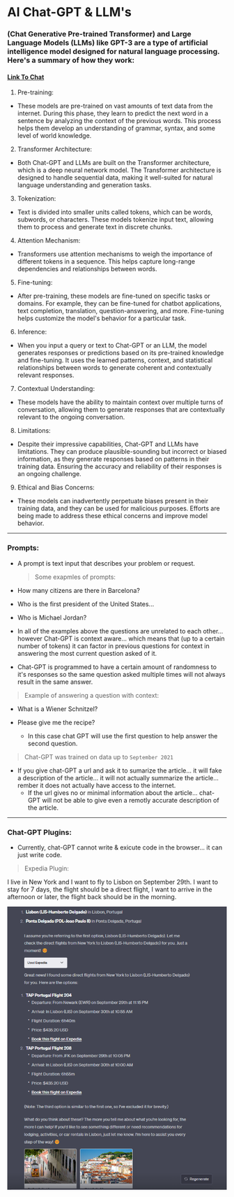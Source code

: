 # AI Chat-GPT & LLM's

### (Chat Generative Pre-trained Transformer) and Large Language Models (LLMs) like GPT-3 are a type of artificial intelligence model designed for natural language processing. Here's a summary of how they work:

#### [Link To Chat](https://chat.openai.com/)

1. Pre-training:

- These models are pre-trained on vast amounts of text data from the internet. During this phase, they learn to predict the next word in a sentence by analyzing the context of the previous words. This process helps them develop an understanding of grammar, syntax, and some level of world knowledge.

2. Transformer Architecture:

- Both Chat-GPT and LLMs are built on the Transformer architecture, which is a deep neural network model. The Transformer architecture is designed to handle sequential data, making it well-suited for natural language understanding and generation tasks.

3. Tokenization:

- Text is divided into smaller units called tokens, which can be words, subwords, or characters. These models tokenize input text, allowing them to process and generate text in discrete chunks.

4. Attention Mechanism:

- Transformers use attention mechanisms to weigh the importance of different tokens in a sequence. This helps capture long-range dependencies and relationships between words.

5. Fine-tuning:

- After pre-training, these models are fine-tuned on specific tasks or domains. For example, they can be fine-tuned for chatbot applications, text completion, translation, question-answering, and more. Fine-tuning helps customize the model's behavior for a particular task.

6. Inference:

- When you input a query or text to Chat-GPT or an LLM, the model generates responses or predictions based on its pre-trained knowledge and fine-tuning. It uses the learned patterns, context, and statistical relationships between words to generate coherent and contextually relevant responses.

7. Contextual Understanding:

- These models have the ability to maintain context over multiple turns of conversation, allowing them to generate responses that are contextually relevant to the ongoing conversation.

8. Limitations:

- Despite their impressive capabilities, Chat-GPT and LLMs have limitations. They can produce plausible-sounding but incorrect or biased information, as they generate responses based on patterns in their training data. Ensuring the accuracy and reliability of their responses is an ongoing challenge.

9. Ethical and Bias Concerns:

- These models can inadvertently perpetuate biases present in their training data, and they can be used for malicious purposes. Efforts are being made to address these ethical concerns and improve model behavior.

---

### Prompts:

- A prompt is text input that describes your problem or request.

  > Some exapmles of prompts:

- How many citizens are there in Barcelona?
- Who is the first president of the United States...
- Who is Michael Jordan?

- In all of the examples above the questions are unrelated to each other... however Chat-GPT is context aware... which means that (up to a certain number of tokens) it can factor in previous questions for context in answering the most current question asked of it.
- Chat-GPT is programmed to have a certain amount of randomness to it's responses so the same question asked multiple times will not always result in the same answer.

> Example of answering a question with context:

- What is a Wiener Schnitzel?
- Please give me the recipe?

  - In this case chat GPT will use the first question to help answer the second question.

> Chat-GPT was trained on data up to `September 2021`

- If you give chat-GPT a url and ask it to sumarize the article... it will fake a description of the article... it will not actually summarize the article... rember it does not actually have access to the internet.
    - If the url gives no or minimal information about the article... chat-GPT will not be able to give even a remotly accurate description of the article.

---

### Chat-GPT Plugins:
- Currently, chat-GPT cannot write & exicute code in the browser... it can just write code. 


> Expedia Plugin:


I live in New York and I want to fly to Lisbon on September 29th. I want to stay for 7 days, the flight should be a direct flight, I want to arrive in the afternoon or later, the flight back should be in the morning.

![Expedia Plugin](./images/2023-09-07-13-07-02.png)
